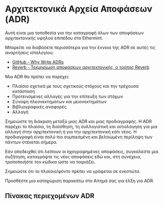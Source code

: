 <!--
σειρά: ψευδής
μητρική εταιρεία:
   παραγγελία: 0
-->

# Αρχιτεκτονικά Αρχεία Αποφάσεων (ADR)

Αυτή είναι μια τοποθεσία για την καταγραφή όλων των αποφάσεων αρχιτεκτονικής υψηλού επιπέδου στο Ethermint.

Μπορείτε να διαβάσετε περισσότερα για την έννοια της ADR σε αυτές τις αναρτήσεις ιστολογίου:

- [GitHub - Why Write ADRs](https://github.blog/2020-08-13-why-write-adrs/)
- [Reverb - Τεκμηρίωση αποφάσεων αρχιτεκτονικής, ο τρόπος Reverb](https://product.reverb.com/documenting-architecture-decisions-the-reverb-way-a3563bb24bd0#.78xhdix6t)

Μια ADR θα πρέπει να παρέχει:

- Πλαίσιο σχετικά με τους σχετικούς στόχους και την τρέχουσα κατάσταση
- Προτεινόμενες αλλαγές για την επίτευξη των στόχων
- Σύνοψη πλεονεκτημάτων και μειονεκτημάτων
- Βιβλιογραφικές αναφορές
- Αλλαγή

Σημειώστε τη διάκριση μεταξύ μιας ADR και μιας προδιαγραφής. Η ADR παρέχει το πλαίσιο, τη διαίσθηση, τη συλλογιστική και
αιτιολόγηση για μια αλλαγή στην αρχιτεκτονική ή για την αρχιτεκτονική κάτι
νέος. Η προδιαγραφή είναι πολύ πιο συμπιεσμένη και βελτιωμένη περίληψη των πάντων
στέκεται σήμερα.

Εάν αποδειχθεί ότι λείπουν οι ηχογραφημένες αποφάσεις, συγκαλέστε μια συζήτηση, καταγράψτε τις νέες αποφάσεις εδώ και, στη συνέχεια, τροποποιήστε τον κώδικα ώστε να ταιριάζει.

Σημειώστε ότι το πλαίσιο/φόντο πρέπει να γράφεται σε ενεστώτα.

Προσθέστε μια καταχώριση παρακάτω στο Αίτημά σας για έλξη για ADR.

## Πίνακας περιεχομένων ADR

<!--
Προσθέστε μια καταχώριση στην ακόλουθη μορφή:
- [ADR XXX: ADR Title](./adr-XXX-adr-title.md)
-->
